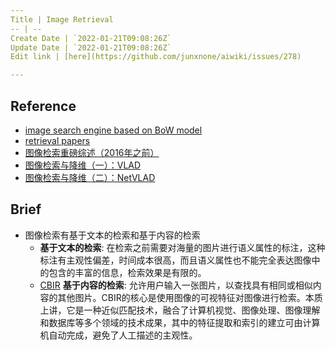 ```yaml
---
Title | Image Retrieval
-- | --
Create Date | `2022-01-21T09:08:26Z`
Update Date | `2022-01-21T09:08:26Z`
Edit link | [here](https://github.com/junxnone/aiwiki/issues/278)

---
```

## Reference
- [ image search engine based on BoW model](https://github.com/willard-yuan/py-cbir-image-search-engine)
- [retrieval papers](https://github.com/deepinsight/deepinsight.github.io/blob/master/_posts/deep_learning/2017-05-08-retrieval.md)
- [图像检索重磅综述（2016年之前）](https://blog.csdn.net/TTdreamloong/article/details/80991161)
- [图像检索与降维（一）：VLAD](https://blog.csdn.net/LiGuang923/article/details/85416407)
- [图像检索与降维（二）：NetVLAD](https://blog.csdn.net/LiGuang923/article/details/85470289)

## Brief

- 图像检索有基于文本的检索和基于内容的检索
  - **基于文本的检索**: 在检索之前需要对海量的图片进行语义属性的标注，这种标注有主观性偏差，时间成本很高，而且语义属性也不能完全表达图像中的包含的丰富的信息，检索效果是有限的。
  - [CBIR](/CBIR) **基于内容的检索**: 允许用户输入一张图片，以查找具有相同或相似内容的其他图片。CBIR的核心是使用图像的可视特征对图像进行检索。本质上讲，它是一种近似匹配技术，融合了计算机视觉、图像处理、图像理解和数据库等多个领域的技术成果，其中的特征提取和索引的建立可由计算机自动完成，避免了人工描述的主观性。



